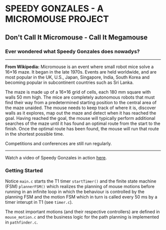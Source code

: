 # SPEEDY GONZALES - A MICROMOUSE PROJECT
## Don't Call It Micromouse - Call It Megamouse
### Ever wondered what Speedy Gonzales does nowadys?

---

**From Wikipedia:**
Micromouse is an event where small robot mice solve a 16×16 maze. It began in the late 1970s. Events are held worldwide, and are most popular in the UK, U.S., Japan, Singapore, India, South Korea and becoming popular in subcontinent countries such as Sri Lanka.

The maze is made up of a 16×16 grid of cells, each 180 mm square with walls 50 mm high. The mice are completely autonomous robots that must find their way from a predetermined starting position to the central area of the maze unaided. The mouse needs to keep track of where it is, discover walls as it explores, map out the maze and detect when it has reached the goal. Having reached the goal, the mouse will typically perform additional searches of the maze until it has found an optimal route from the start to the finish. Once the optimal route has been found, the mouse will run that route in the shortest possible time.

Competitions and conferences are still run regularly.

----

Watch a video of Speedy Gonzales in action [here](https://youtu.be/TwjPslRqBsg).

### Getting Started

Notice `main.c` starts the T1 timer `startTimer()` and the finite state machine (FSM) `plannerFSM()` which realizes the planning of mouse motions before running in an infinite loop in which the behaviour is controlled by the planning FSM and the motion FSM which in turn is called every 50 ms by a timer interupt in T1 (see `timer.c`).
    
The most important motions (and their respective controllers) are defined in `mouse_motion.c` and the business logic for the path planning is implemented in `pathfinder.c`.
